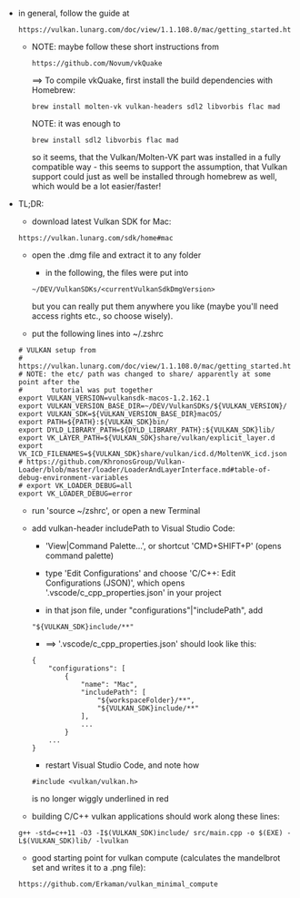 * in general, follow the guide at
    ```
    https://vulkan.lunarg.com/doc/view/1.1.108.0/mac/getting_started.html
    ```
    * NOTE: maybe follow these short instructions from
        ```
        https://github.com/Novum/vkQuake
        ```
        ==> To compile vkQuake, first install the build dependencies with Homebrew:
        ```
        brew install molten-vk vulkan-headers sdl2 libvorbis flac mad
        ```
        NOTE: it was enough to 
        ```
        brew install sdl2 libvorbis flac mad
        ```
        so it seems, that the Vulkan/Molten-VK part was installed in a fully compatible way - this seems to support the assumption, that Vulkan support could just as well be installed through homebrew as well, which would be a lot easier/faster!
        

* TL;DR:

    * download latest Vulkan SDK for Mac:
    ```
    https://vulkan.lunarg.com/sdk/home#mac
    ```

    * open the .dmg file and extract it to any folder

        * in the following, the files were put into
        ```
        ~/DEV/VulkanSDKs/<currentVulkanSdkDmgVersion>
        ```
        but you can really put them anywhere you like (maybe you'll need access rights etc., so choose wisely).

    * put the following lines into ~/.zshrc
    ```
    # VULKAN setup from
    # https://vulkan.lunarg.com/doc/view/1.1.108.0/mac/getting_started.html
    # NOTE: the etc/ path was changed to share/ apparently at some point after the
    #       tutorial was put together
    export VULKAN_VERSION=vulkansdk-macos-1.2.162.1
    export VULKAN_VERSION_BASE_DIR=~/DEV/VulkanSDKs/${VULKAN_VERSION}/
    export VULKAN_SDK=${VULKAN_VERSION_BASE_DIR}macOS/
    export PATH=${PATH}:${VULKAN_SDK}bin/
    export DYLD_LIBRARY_PATH=${DYLD_LIBRARY_PATH}:${VULKAN_SDK}lib/
    export VK_LAYER_PATH=${VULKAN_SDK}share/vulkan/explicit_layer.d
    export VK_ICD_FILENAMES=${VULKAN_SDK}share/vulkan/icd.d/MoltenVK_icd.json
    # https://github.com/KhronosGroup/Vulkan-Loader/blob/master/loader/LoaderAndLayerInterface.md#table-of-debug-environment-variables
    # export VK_LOADER_DEBUG=all
    export VK_LOADER_DEBUG=error
    ```

    * run 'source ~/zshrc', or open a new Terminal

    * add vulkan-header includePath to Visual Studio Code:

        * 'View|Command Palette...', or shortcut 'CMD+SHIFT+P' (opens command palette)

        * type 'Edit Configurations' and choose 'C/C++: Edit Configurations (JSON)', which opens '.vscode/c_cpp_properties.json' in your project

        * in that json file, under "configurations"|"includePath", add
        ```
        "${VULKAN_SDK}include/**"
        ```

        * ==> '.vscode/c_cpp_properties.json' should look like this:
        ```
        {
            "configurations": [
                {
                    "name": "Mac",
                    "includePath": [
                        "${workspaceFolder}/**",
                        "${VULKAN_SDK}include/**"
                    ],
                    ...
                }
            ...
        }
        ```

        * restart Visual Studio Code, and note how
        ```
        #include <vulkan/vulkan.h>
        ```
        is no longer wiggly underlined in red

    * building C/C++ vulkan applications should work along these lines:
    ```
    g++ -std=c++11 -O3 -I$(VULKAN_SDK)include/ src/main.cpp -o $(EXE) -L$(VULKAN_SDK)lib/ -lvulkan
    ```

    * good starting point for vulkan compute (calculates the mandelbrot set and writes it to a .png file):
    ```
    https://github.com/Erkaman/vulkan_minimal_compute
    ```
